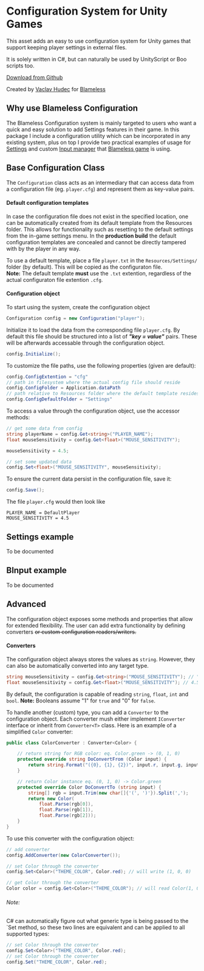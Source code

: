 # Configuration System for Unity Games

This asset adds an easy to use configuration system for Unity games that support keeping player settings in external files.

It is solely written in C#, but can naturally be used by UnityScript or Boo scripts too.

[Download from Github](https://github.com/hudecv/Blameless.Configuration)

Created by [Vaclav Hudec](http://xoxco.com) for [Blameless](http://blamelessgame.com)

## Why use Blameless Configuration

The Blameless Configuration system is mainly targeted to users who want a quick and easy solution to add Settings features in their game. In this package I include a configuration utility which can be incorporated in any existing system, plus on top I provide two practical examples of usage for [Settings](https://github.com/hudecv/Blameless.Configuration/#settings-example) and custom [Input manager](https://github.com/hudecv/Blameless.Configuration/#binput-example) that [Blameless game](http://blamelessgame.com) is using.

## Base Configuration Class

The `Configuration` class acts as an intermediary that can access data from a configuration file (eg. `player.cfg`) and represent them as key-value pairs.

#### Default configuration templates

In case the configuration file does not exist in the specified location, one can be automatically created from its default template from the Resources folder. This allows for functionality such as resetting to the default settings from the in-game settings menu. In the **production build** the default configuration templates are concealed and cannot be directly tampered with by the player in any way.

To use a default template, place a file `player.txt` in the `Resources/Settings/` folder (by default). This will be copied as the configuraton file.  
**Note:** The default template **must** use the `.txt` extention, regardless of the actual configuraton file extention `.cfg`.

#### Configuration object

To start using the system, create the configuration object

```c#
Configuration config = new Configuration("player");
```
    
Initialize it to load the data from the corresponding file `player.cfg`. By default this file should be structured into a list of ***"key = value"*** pairs. These will be afterwards accessable through the configuration object.

```c#
config.Initialize();
```

To customize the file paths, use the following properties (given are default):

```c#
config.ConfigExtention = "cfg"
// path in filesystem where the actual config file should reside
config.ConfigFolder = Application.dataPath
// path relative to Resources folder where the default template resides
config.ConfigDefaultFolder = "Settings"
```
	
To access a value through the configuration object, use the accessor methods:

```c#
// get some data from config
string playerName = config.Get<string>("PLAYER_NAME");
float mouseSensitivity = config.Get<float>("MOUSE_SENSITIVITY");

mouseSensitivity = 4.5;

// set some updated data
config.Set<float>("MOUSE_SENSITIVITY", mouseSensitivity);
```
    
To ensure the current data persist in the configuration file, save it:

```c#
config.Save();
```

The file `player.cfg` would then look like

```
PLAYER_NAME = DefaultPlayer
MOUSE_SENSITIVITY = 4.5
```

## Settings example

To be documented

## BInput example

To be documented

## Advanced

The configuration object exposes some methods and properties that allow for extended flexibility. The user can add extra functionality by defining converters ~~or custom configuration readers/writers.~~

#### Converters

The configuration object always stores the values as `string`. However, they can also be automatically converted into any target type.

```c#
string mouseSensitivity = config.Get<string>("MOUSE_SENSITIVITY"); // "4.5"
float mouseSensitivity = config.Get<float>("MOUSE_SENSITIVITY"); // 4.5f
```

By default, the configuration is capable of reading `string`, `float`, `int` and `bool`. **Note:** Booleans assume "1" for `true` and "0" for `false`.

To handle another (custom) type, you can add a `Converter` to the configuration object. Each converter mush either implement `IConverter` interface or inherit from `Converter<T>` class. Here is an example of a simplified `Color` converter:

```c#
public class ColorConverter : Converter<Color> {

    // return string for RGB color: eq. Color.green -> (0, 1, 0)
    protected override string DoConvertFrom (Color input) {
        return string.Format("({0}, {1}, {2})", input.r, input.g, input.b);
    }

    // return Color instance eq. (0, 1, 0) -> Color.green
    protected override Color DoConvertTo (string input) {
        string[] rgb = input.Trim(new char[]{'(', ')'}).Split(',');
        return new Color(
            float.Parse(rgb[0]),
            float.Parse(rgb[1]),
            float.Parse(rgb[2]));
    }
}
```

To use this converter with the configuration object:

```c#
// add converter
config.AddConverter(new ColorConverter());

// set Color through the converter
config.Set<Color>("THEME_COLOR", Color.red); // will write (1, 0, 0)

// get Color through the converter
Color color = config.Get<Color>("THEME_COLOR"); // will read Color(1, 0, 0)
```

###### Note:
C# can automatically figure out what generic type is being passed to the `Set<T> method, so these two lines are equivalent and can be applied to all supported types:

```c#
// set Color through the converter
config.Set<Color>("THEME_COLOR", Color.red);
// set Color through the converter
config.Set("THEME_COLOR", Color.red);
```
